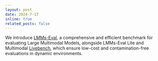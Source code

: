 ```yaml
---
layout: post
date: 2024-7-17
inline: true
related_posts: false
---
```


We introduce [LMMs-Eval](https://arxiv.org/abs/2407.12772), a comprehensive and efficient benchmark for evaluating Large Multimodal Models, alongside LMMs-Eval Lite and Multimodal [Livebench](https://huggingface.co/spaces/lmms-lab/LiveBench), which ensure low-cost and contamination-free evaluations in dynamic environments.
